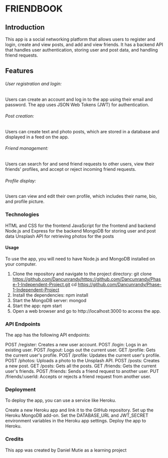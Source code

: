  # FRIENDBOOK
 ## Introduction
This app is a social networking platform that allows users to register and login, create and view posts, and add and view friends. It has a backend API that handles user authentication, storing user and post data, and handling friend requests.

## Features
###### User registration and login: 
Users can create an account and log in to the app using their email and password. The app uses JSON Web Tokens (JWT) for authentication.
###### Post creation:
 Users can create text and photo posts, which are stored in a database and displayed in a feed on the app.
###### Friend management:
 Users can search for and send friend requests to other users, view their friends' profiles, and accept or reject incoming friend requests.
###### Profile display: 
Users can view and edit their own profile, which includes their name, bio, and profile picture.
### Technologies
HTML and CSS for the frontend
JavaScript for the frontend and backend
Node.js and Express for the backend
MongoDB for storing user and post data
Unsplash API for retrieving photos for the posts
#### Usage
To use the app, you will need to have Node.js and MongoDB installed on your computer.

1. Clone the repository and navigate to the project directory:
  git clone https://github.com/Dancunrandy/https://github.com/Dancunrandy/Phase-1-Independent-Project.git
  cd https://github.com/Dancunrandy/Phase-1-Independent-Project
2. Install the dependencies:
   npm install
3. Start the MongoDB server:
  mongod
4. Start the app:
npm start
 5. Open a web browser and go to http://localhost:3000 to access the app.
### API Endpoints
The app has the following API endpoints:

POST /register: Creates a new user account.
POST /login: Logs in an existing user.
POST /logout: Logs out the current user.
GET /profile: Gets the current user's profile.
POST /profile: Updates the current user's profile.
POST /photos: Uploads a photo to the Unsplash API.
POST /posts: Creates a new post.
GET /posts: Gets all the posts.
GET /friends: Gets the current user's friends.
POST /friends: Sends a friend request to another user.
PUT /friends/:userId: Accepts or rejects a friend request from another user.
### Deployment
To deploy the app, you can use a service like Heroku.

Create a new Heroku app and link it to the GitHub repository.
Set up the Heroku MongoDB add-on.
Set the DATABASE_URL and JWT_SECRET environment variables in the Heroku app settings.
Deploy the app to Heroku.
### Credits
This app was created by Daniel Mutie as a learning project
